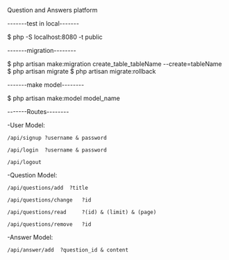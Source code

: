 Question and Answers platform


-------test in local-------

$ php -S localhost:8080 -t public

-------migration--------

$ php artisan make:migration create_table_tableName --create=tableName
$ php artisan migrate
$ php artisan migrate:rollback

-------make model--------

$ php artisan make:model model_name


-------Routes--------

-User Model:

    /api/signup ?username & password

    /api/login  ?username & password

    /api/logout

-Question Model:

    /api/questions/add  ?title

    /api/questions/change   ?id

    /api/questions/read     ?(id) & (limit) & (page)

    /api/questions/remove   ?id

-Answer Model:

    /api/answer/add  ?question_id & content